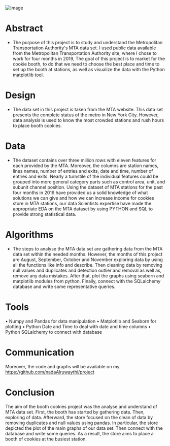 
![image](https://user-images.githubusercontent.com/67028272/136703085-504eae14-6646-4ed4-9130-80be7a0416eb.png)

# Abstract

* The purpose of this project is to study and understand the Metropolitan Transportation Authority's MTA data set. I used public data available from the Metropolitan Transportation Authority site, where I chose to work for four months in 2019, The goal of this project is to market for the cookie booth, to do that we need to choose the best place and time to set up the booth at stations, as well as visualize the data with the Python matplotlib tool.


# Design 

* The data set in this project is taken from the MTA website. This data set presents the complete status of the metro in New York City. However, data analysis is used to know the most crowded stations and rush hours to place booth cookies.


# Data
* The dataset contains over three million rows with eleven features for each provided by the MTA. Moreover, the columns are station names, lines names, number of entries and exits, date and time, number of entries and exits. Nearly a turnstile of the individual features could be grouped into more general category parts such as control area, unit, and subunit channel position. Using the dataset of MTA stations for the past four months in 2019 have provided us a solid knowledge of what solutions we can give and how we can increase income for cookies store in MTA stations, our data Scientists expertise have made the appropriate EDA on the MTA dataset by using PYTHON and SQL to provide strong statistical data. 




# Algorithms

* The steps to analyse the MTA data set are gathering data from the MTA data set within the needed months. However, the months of this project are August, September, October and November exploring data by using all the functions like info and describe. Then cleaning data by removing null values and duplicates and detection outlier and removal as well as, remove any data mistakes. After that, plot the graphs using seaborn and matplotlib modules from python. Finally, connect with the SQLalchemy database and write some representative queries.


# Tools
•	Numpy and Pandas for data manipulation
•	Matplotlib and Seaborn for plotting
•	Python Date and Time to deal with date and time columns
•	Python SQLalchemy to connect with database


# Communication 
Moreover, the code and graphs will be available on my https://github.com/nadaAlruwaythi/project

# Conclusion 

The aim of the booth cookies project was the analyse and understand of MTA data set. First, the booth has started by gathering data. Then, exploring of data. Afterward, the store focused on the clean of data by removing duplicates and null values using pandas. In particular, the store depicted the plot of the main graphs of our data set. Then connect with the database and write some queries. As a result, the store aims to place a booth of cookies at the busiest station.
